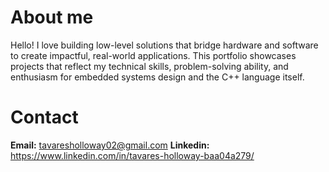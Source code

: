 # About me
Hello! I love building low-level solutions that bridge hardware and software to create impactful, real-world applications. This portfolio showcases projects that reflect my technical skills, problem-solving ability, and enthusiasm for embedded systems design and the C++ language itself.
# Contact
**Email:** tavaresholloway02@gmail.com
**Linkedin:** https://www.linkedin.com/in/tavares-holloway-baa04a279/
